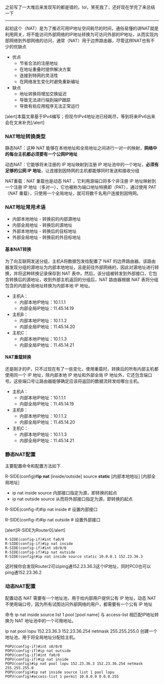 之前写了一大堆后来发现写的都是错的，lol，笑死我了，还好现在学完了来总结一下

------

起初这个（NAT）是为了推迟可用IP地址空间耗尽的时间，通俗易懂的讲NAT就是利用网关，将不能访问外部网络的IP地址转换为可访问外部的IP地址，从而实现内部网络到外部网络的访问，通常（NAT）用于边界路由器，尽管这样NAT也有不少的优缺点

- 优点
  - 节省合法的注册地址
  - 在地址重叠时提供解决方案
  - 连接到特网的灵活性
  - 在网络发生变化时避免重新编址
- 缺点
  - 地址转换将增加交换延迟
  - 导致无法进行端到端IP跟踪
  - 导致有些应用程序无法正常运行

[alert]本篇文章基于IPv4编写；但现今IPv4地址池已经耗尽，等到将来IPv6出来会在文末补充[/alert]

### NAT地址转换类型

静态NAT：这种 NAT 能够在本地地址和全局地址之间进行一对一的映射，**网络中的每台主机都必须要有一个公网IP地址**

动态NAT：它能够将未注册的 IP 地址映射到注册 IP 地址池中的一个地址，**必须有足够的公网 IP 地址**，让连接到因特网的主机都能够同时发送和接收分组

NAT重载：NAT 重载也是动态 NAT ，它利用源端口将多个非注册 IP 地址映射到一个注册 IP 地址（多对一），它也被称为端口地址特换即（PAT），通过使用 PAT（NAT 重载），只使用一个全局地址，就可将数千名用户连接到因特网。

### NAT地址常用术语

- 内部本地地址 - 转换前的内部源地址
- 内部全局地址 - 转换后的源地址
- 外部本地地址 - 转换后的目标地址
- 外部全局地址 - 转换前的外目标地址

#### 基本NAT转换

为了向互联网发送分组，主机A将数据包发给配置了 NAT 的边界路由器。该路由器发现分组的源地址为内部本地地址，且是前往外部网络的，因此对源地址进行转换，并将这种转换记录保存到 NAT 表中。然后，该分组被转发到外部接口，它包含转换后的源地址，收到外部主机返回的分组后，NAT 路由器根据 NAT 表将分组包含的内部全局地址转换为内部本地 IP 地址。

- 主机A：
  - 内部本地IP地址：10.1.1.1
  - 内部全局IP地址：11.45.14.19
- 主机B：
  - 内部本地IP地址：10.1.1.2
  - 内部全局IP地址：11.45.14.20
- 主机C：
  - 内部本地IP地址：10.1.1.3
  - 内部全局IP地址：11.45.14.21

#### NAT重载转换

还是刚才的IP，只不过现在有了一些变化，使用重载时，转换后的所有内部主机都使用同一个 IP 地址，除内部本地 IP 地址和外部全局 IP 地址外，它还包含端口号。这些端口号让路由器能够确定应该将返回的数据流转发给哪台主机。

- 主机A：
  - 内部本地IP地址：10.1.1.1
  - 内部全局IP地址：11.45.14.19
- 主机B：
  - 内部本地IP地址：10.1.1.2
  - 内部全局IP地址：11.45.14.20
- 主机C：
  - 内部本地IP地址：10.1.1.3
  - 内部全局IP地址：11.45.14.21

### 静态NAT配置

主要配置命令和配置方法如下

R-SIDE(config)#**ip nat** [inside/outside] source **static** [内部本地地址] [内部全局地址]

- ip nat inside source 内部接口指定为源，即转换的起点
- ip nat outside source 从而将外部接口指定为源，即转换的起点

R-SIDE(config-if)#ip nat inside # 设置内部接口

R-SIDE(config-if)#ip nat outside # 设置外部接口

[alert]R-SIDE为Router0[/alert]

```
R-SIDE(config-if)#int fa0/0
R-SIDE(config-if)#ip nat inside 
R-SIDE(config-if)#int s0/0/0
R-SIDE(config-if)#ip nat outside 
R-SIDE(config)#ip nat inside source static 10.0.0.1 152.23.36.3
```

这时候你会发现Router2可以ping通152.23.36.3这个IP地址，同时PC0也可以ping通152.23.36.2

### 动态NAT配置

配置动态 NAT 需要有一个地址池，用于给内部用户提供公有 IP 地址，动态 NAT 不使用端口号，因为所有试图访问外部网络的用户，都需要有一个公有 IP 地址

命令 ip nat inside source list 1 pool [pool name] 与 access-list 相匹配IP地址转换为 NAT 地址池中的一个可用地址。

ip nat pool lopu 152.23.36.3 152.23.36.254 netmask 255.255.255.0 创建一个地址池，用于将全局地址分配给主机。

```
POPU(config-if)#int s0/0/0
POPU(config-if)#ip nat outside 
POPU(config-if)#int fa0/0
POPU(config-if)#ip nat inside 
POPU(config)#ip nat pool lopu 152.23.36.3 152.23.36.254 netmask 255.255.255.0
POPU(config)#ip nat inside source list 1 pool lopu
POPU(config)#access-list 1 permit 10.0.0.0 0.0.0.255
```

 

 

 

 

 

 

 

 

 